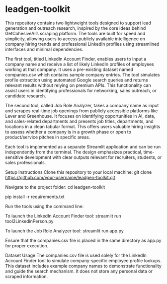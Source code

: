 # leadgen-toolkit

This repository contains two lightweight tools designed to support lead generation and outreach research, inspired by the core ideas behind GetCohesiveAI’s scraping platform. The tools are built for speed and simplicity, allowing users to access publicly available intelligence on company hiring trends and professional LinkedIn profiles using streamlined interfaces and minimal dependencies.

The first tool, titled LinkedIn Account Finder, enables users to input a company name and receive a list of likely LinkedIn profiles of employees working at that company. It uses a pre-existing dataset named companies.csv which contains sample company entries. The tool simulates profile extraction using automated Google search queries and returns relevant results without relying on premium APIs. This functionality can assist users in identifying professionals for networking, sales outreach, or candidate research.

The second tool, called Job Role Analyzer, takes a company name as input and scrapes real-time job openings from publicly accessible platforms like Lever and Greenhouse. It focuses on identifying opportunities in AI, data, and sales-related departments and presents job titles, departments, and locations in a clean tabular format. This offers users valuable hiring insights to assess whether a company is in a growth phase or open to product/service pitches in specific areas.

Each tool is implemented as a separate Streamlit application and can be run independently from the terminal. The design emphasizes practical, time-sensitive development with clear outputs relevant for recruiters, students, or sales professionals.

Setup Instructions
Clone this repository to your local machine:
git clone https://github.com/your-username/leadgen-toolkit.git

Navigate to the project folder:
cd leadgen-toolkit

pip install -r requirements.txt

Run the tools using the command line:

To launch the LinkedIn Account Finder tool:
streamlit run tool2LinkedinPerson.py

To launch the Job Role Analyzer tool:
streamlit run app.py

Ensure that the companies.csv file is placed in the same directory as app.py for proper execution.

Dataset Usage
The companies.csv file is used solely for the LinkedIn Account Finder tool to simulate company-specific employee profile lookups. This dataset includes example company names to demonstrate functionality and guide the search mechanism. It does not store any personal data or scraped information.

